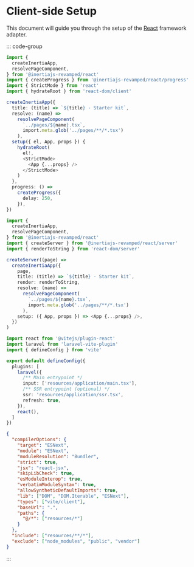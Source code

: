 # Client-side Setup

This document will guide you through the setup of the [React](https://react.dev/) framework adapter.

<!--@include: ../../../_templates/integrations/installation/client-side-setup.md-->

::: code-group

```ts [main.tsx]
import {
  createInertiaApp,
  resolvePageComponent,
} from '@inertiajs-revamped/react'
import { createProgress } from '@inertiajs-revamped/react/progress'
import { StrictMode } from 'react'
import { hydrateRoot } from 'react-dom/client'

createInertiaApp({
  title: (title) => `${title} - Starter kit`,
  resolve: (name) =>
    resolvePageComponent(
      `../pages/${name}.tsx`,
      import.meta.glob('../pages/**/*.tsx')
    ),
  setup({ el, App, props }) {
    hydrateRoot(
      el!,
      <StrictMode>
        <App {...props} />
      </StrictMode>
    )
  },
  progress: () =>
    createProgress({
      delay: 250,
    }),
})
```

```ts [ssr.tsx]
import {
  createInertiaApp,
  resolvePageComponent,
} from '@inertiajs-revamped/react'
import { createServer } from '@inertiajs-revamped/react/server'
import { renderToString } from 'react-dom/server'

createServer((page) =>
  createInertiaApp({
    page,
    title: (title) => `${title} - Starter kit`,
    render: renderToString,
    resolve: (name) =>
      resolvePageComponent(
        `../pages/${name}.tsx`,
        import.meta.glob('../pages/**/*.tsx')
      ),
    setup: ({ App, props }) => <App {...props} />,
  })
)
```

```ts [vite.config.ts]
import react from '@vitejs/plugin-react'
import laravel from 'laravel-vite-plugin'
import { defineConfig } from 'vite'

export default defineConfig({
  plugins: [
    laravel({
      /** Main entrypoint */
      input: ['resources/application/main.tsx'],
      /** SSR entrypoint (optional) */
      ssr: 'resources/application/ssr.tsx',
      refresh: true,
    }),
    react(),
  ]
})
```

```json [tsconfig.json]
{
  "compilerOptions": {
    "target": "ESNext",
    "module": "ESNext",
    "moduleResolution": "Bundler",
    "strict": true,
    "jsx": "react-jsx",
    "skipLibCheck": true,
    "esModuleInterop": true,
    "verbatimModuleSyntax": true,
    "allowSyntheticDefaultImports": true,
    "lib": ["DOM", "DOM.Iterable", "ESNext"],
    "types": ["vite/client"],
    "baseUrl": ".",
    "paths": {
      "@/*": ["resources/*"]
    }
  },
  "include": ["resources/**/*"],
  "exclude": ["node_modules", "public", "vendor"]
}
```

:::

<!--@include: ../../../_templates/parts/whats-next.md-->
